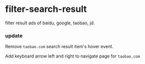 # filter-search-result
filter result ads of baidu, google, taobao, jd. 


### update
Remove `taobao.com` search result item's hover event.

Add keyboard arrow left and right to navigate page for `taobao.com`